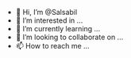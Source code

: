 - 👋 Hi, I’m @Salsabil
- 👀 I’m interested in ...
- 🌱 I’m currently learning ...
- 💞️ I’m looking to collaborate on ...
- 📫 How to reach me ...

<!---
Salsabil/Salsabil is a ✨ special ✨ repository because its `README.md` (this file) appears on your GitHub profile.
You can click the Preview link to take a look at your changes.
--->
